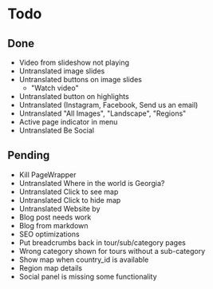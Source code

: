 # Todo

## Done

- Video from slideshow not playing
- Untranslated image slides
- Untranslated buttons on image slides
    - "Watch video"
- Untranslated button on highlights
- Untranslated (Instagram, Facebook, Send us an email)
- Untranslated "All Images", "Landscape", "Regions"
- Active page indicator in menu
- Untranslated Be Social

## Pending

- Kill PageWrapper
- Untranslated Where in the world is Georgia?
- Untranslated Click to see map
- Untranslated Click to hide map
- Untranslated Website by
- Blog post needs work
- Blog from markdown
- SEO optimizations
- Put breadcrumbs back in tour/sub/category pages
- Wrong category shown for tours without a sub-category
- Show map when country_id is available
- Region map details
- Social panel is missing some functionality
